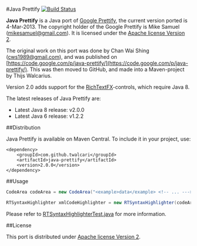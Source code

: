 #Java Prettify
[![Build Status](https://travis-ci.org/twalcari/java-prettify.svg?branch=trunk)](https://travis-ci.org/twalcari/java-prettify)

**Java Prettify** is a Java port of [Google Prettify](http://google-code-prettify.googlecode.com/), the current version ported is 4-Mar-2013. 
The copyright holder of the Google Prettify is Mike Samuel (mikesamuel@gmail.com). It is licensed under the [Apache license Version 2](http://www.opensource.org/licenses/Apache-2.0). 

The original work on this port was done by Chan Wai Shing (cws1989@gmail.com), and was published on [https://code.google.com/p/java-prettify/](https://code.google.com/p/java-prettify/).
This was then moved to GitHub, and made into a Maven-project by Thijs Walcarius.

Version 2.0 adds support for the [RichTextFX](https://github.com/TomasMikula/RichTextFX)-controls, which require Java 8.

The latest releases of Java Prettify are:

* Latest Java 8 release: v2.0.0
* Latest Java 6 release: v1.2.2

##Distribution

Java Prettify is available on Maven Central. To include it in your project, use:
 
    <dependency>
        <groupId>com.github.twalcari</groupId>
        <artifactId>java-prettify</artifactId>
        <version>2.0.0</version>
    </dependency>


##Usage

```java
CodeArea codeArea = new CodeArea("<example>data</example> <!-- ... --->");

RTSyntaxHighlighter xmlCodeHighlighter = new RTSyntaxHighlighter(codeArea, "xml");
```

Please refer to [RTSyntaxHighlighterTest.java](https://github.com/twalcari/java-prettify/blob/trunk/src/test/java/com/github/twalcari/prettify/RTSyntaxHighlighterTest.java) for more information.

##License

This port is distributed under [Apache license Version 2](http://www.opensource.org/licenses/Apache-2.0).

